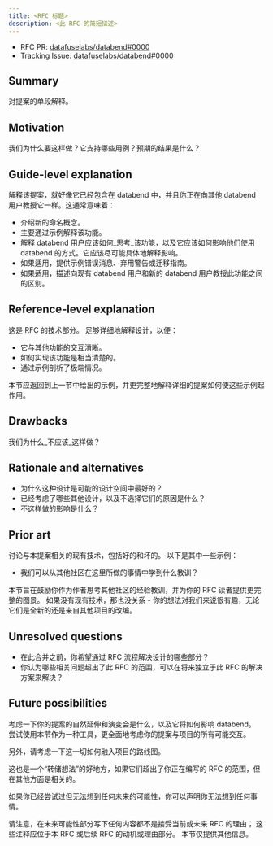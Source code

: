 ```yaml
---
title: <RFC 标题>
description: <此 RFC 的简短描述>
---
```


- RFC PR: [datafuselabs/databend#0000](https://github.com/databendlabs/databend/pull/0000)
- Tracking Issue: [datafuselabs/databend#0000](https://github.com/databendlabs/databend/issues/0000)

## Summary

对提案的单段解释。

## Motivation

我们为什么要这样做？它支持哪些用例？预期的结果是什么？

## Guide-level explanation

解释该提案，就好像它已经包含在 databend 中，并且你正在向其他 databend 用户教授它一样。这通常意味着：

- 介绍新的命名概念。
- 主要通过示例解释该功能。
- 解释 databend 用户应该如何_思考_该功能，以及它应该如何影响他们使用 databend 的方式。它应该尽可能具体地解释影响。
- 如果适用，提供示例错误消息、弃用警告或迁移指南。
- 如果适用，描述向现有 databend 用户和新的 databend 用户教授此功能之间的区别。

## Reference-level explanation

这是 RFC 的技术部分。 足够详细地解释设计，以便：

- 它与其他功能的交互清晰。
- 如何实现该功能是相当清楚的。
- 通过示例剖析了极端情况。

本节应返回到上一节中给出的示例，并更完整地解释详细的提案如何使这些示例起作用。

## Drawbacks

我们为什么_不应该_这样做？

## Rationale and alternatives

- 为什么这种设计是可能的设计空间中最好的？
- 已经考虑了哪些其他设计，以及不选择它们的原因是什么？
- 不这样做的影响是什么？

## Prior art

讨论与本提案相关的现有技术，包括好的和坏的。
以下是其中一些示例：

- 我们可以从其他社区在这里所做的事情中学到什么教训？

本节旨在鼓励你作为作者思考其他社区的经验教训，并为你的 RFC 读者提供更完整的图景。
如果没有现有技术，那也没关系 - 你的想法对我们来说很有趣，无论它们是全新的还是来自其他项目的改编。

## Unresolved questions

- 在此合并之前，你希望通过 RFC 流程解决设计的哪些部分？
- 你认为哪些相关问题超出了此 RFC 的范围，可以在将来独立于此 RFC 的解决方案来解决？

## Future possibilities

考虑一下你的提案的自然延伸和演变会是什么，以及它将如何影响 databend。 尝试使用本节作为一种工具，更全面地考虑你的提案与项目的所有可能交互。

另外，请考虑一下这一切如何融入项目的路线图。

这也是一个“转储想法”的好地方，如果它们超出了你正在编写的 RFC 的范围，但在其他方面是相关的。

如果你已经尝试过但无法想到任何未来的可能性，你可以声明你无法想到任何事情。

请注意，在未来可能性部分写下任何内容都不是接受当前或未来 RFC 的理由； 这些注释应位于本 RFC 或后续 RFC 的动机或理由部分。
本节仅提供其他信息。